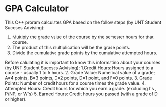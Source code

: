 # GPA Calculator

This C++ proram calculates GPA based on the follow steps (by UNT Student Succses Advising):

1. Multiply the grade value of the course by the semester hours for that course.
2. The product of this multiplication will be the grade points.
3. Divide the cumulative grade points by the cumulative attempted hours.

Before calulating it is important to know this informatino about your courses (by UNT Student Succses Advising):
1.Credit Hours: Hours assigned to a course -  usually 1 to 5 hours.
2. Grade Value: Numerical value of a grade; A=4 points, B=3 points, C=2 points, D=1 point, and F=0 points.
3. Grade Points: Number of credit hours for a course times the grade value.
4. Attempted Hours: Credit hours for which you earn a grade. (excluding I's , P/NP, or W's)
5. Earned Hours: Credit hours you passed (with a grade of D or higher).
